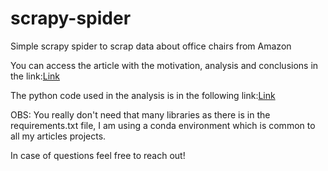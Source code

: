 # scrapy-spider
Simple scrapy spider to scrap data about office chairs from Amazon

You can access the article with the motivation, analysis and conclusions in the link:[Link](https://metricabi.com.br/2020/10/01/price-point-analysis-using-web-scraping/)


The python code used in the analysis is in the following link:[Link](https://github.com/diegopescoalcalde/portfolio/blob/master/Price_Point_Analysis_using_Web_Scraped_Data.ipynb)



OBS: You really don't need that many libraries as there is in the requirements.txt file, I am using a conda environment which is common to all my articles projects.

In case of questions feel free to reach out!
